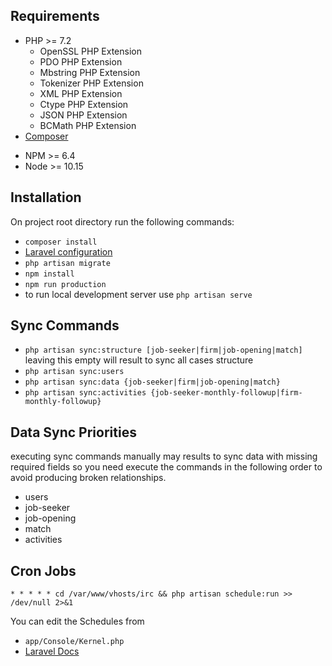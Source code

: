 ## Requirements

* PHP >= 7.2
    * OpenSSL PHP Extension
    * PDO PHP Extension
    * Mbstring PHP Extension
    * Tokenizer PHP Extension
    * XML PHP Extension
    * Ctype PHP Extension
    * JSON PHP Extension
    * BCMath PHP Extension
* [Composer](https://getcomposer.org/download/)
- NPM >= 6.4
- Node >= 10.15


## Installation
On project root directory run the following commands:

* `composer install`
* [Laravel configuration](https://laravel.com/docs/5.7/installation#configuration)
* `php artisan migrate`
* `npm install`
* `npm run production`
* to run local development server use `php artisan serve` 
## Sync Commands
 * `php artisan sync:structure [job-seeker|firm|job-opening|match]` leaving this empty will result to sync all cases structure
 * `php artisan sync:users` 
 * `php artisan sync:data {job-seeker|firm|job-opening|match}`
 * `php artisan sync:activities {job-seeker-monthly-followup|firm-monthly-followup}`
 
## Data Sync Priorities
executing sync commands manually may results to sync data with missing required fields 
so you need execute the commands in the following order to avoid producing broken relationships.
 
 * users
 * job-seeker
 * job-opening
 * match
 * activities
 
 
## Cron Jobs
```* * * * * cd /var/www/vhosts/irc && php artisan schedule:run >> /dev/null 2>&1```

You can edit the Schedules from

* ```app/Console/Kernel.php```
* [Laravel Docs](https://laravel.com/docs/5.7/scheduling#defining-schedules)
 
 